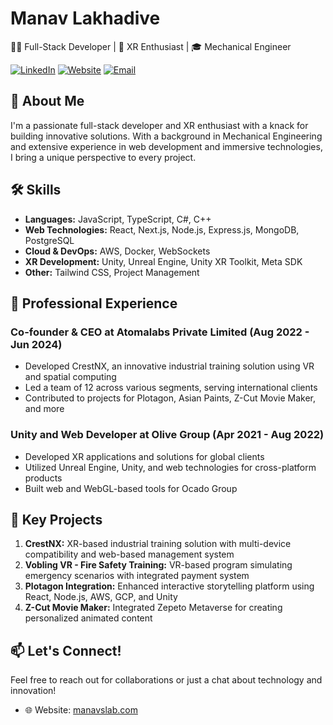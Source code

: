 # Manav Lakhadive

👨‍💻 Full-Stack Developer | 🚀 XR Enthusiast | 🎓 Mechanical Engineer

[![LinkedIn](https://img.shields.io/badge/LinkedIn-Connect-blue)](https://www.linkedin.com/in/manavlakhadive)
[![Website](https://img.shields.io/badge/Website-Visit-green)](https://manavslab.com)
[![Email](https://img.shields.io/badge/Email-Contact-red)](mailto:manavlakhadive99@gmail.com)

## 👋 About Me

I'm a passionate full-stack developer and XR enthusiast with a knack for building innovative solutions. With a background in Mechanical Engineering and extensive experience in web development and immersive technologies, I bring a unique perspective to every project.

## 🛠️ Skills

- **Languages:** JavaScript, TypeScript, C#, C++
- **Web Technologies:** React, Next.js, Node.js, Express.js, MongoDB, PostgreSQL
- **Cloud & DevOps:** AWS, Docker, WebSockets
- **XR Development:** Unity, Unreal Engine, Unity XR Toolkit, Meta SDK
- **Other:** Tailwind CSS, Project Management

## 💼 Professional Experience

### Co-founder & CEO at Atomalabs Private Limited (Aug 2022 - Jun 2024)

- Developed CrestNX, an innovative industrial training solution using VR and spatial computing
- Led a team of 12 across various segments, serving international clients
- Contributed to projects for Plotagon, Asian Paints, Z-Cut Movie Maker, and more

### Unity and Web Developer at Olive Group (Apr 2021 - Aug 2022)

- Developed XR applications and solutions for global clients
- Utilized Unreal Engine, Unity, and web technologies for cross-platform products
- Built web and WebGL-based tools for Ocado Group

## 🚀 Key Projects

1. **CrestNX:** XR-based industrial training solution with multi-device compatibility and web-based management system
2. **Vobling VR - Fire Safety Training:** VR-based program simulating emergency scenarios with integrated payment system
3. **Plotagon Integration:** Enhanced interactive storytelling platform using React, Node.js, AWS, GCP, and Unity
4. **Z-Cut Movie Maker:** Integrated Zepeto Metaverse for creating personalized animated content

## 📫 Let's Connect!

Feel free to reach out for collaborations or just a chat about technology and innovation!
- 🌐 Website: [manavslab.com](https://manavslab.com)
